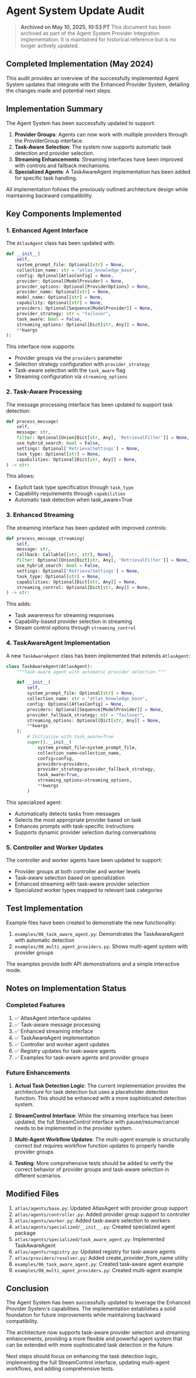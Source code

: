 # Agent System Update Audit

> **Archived on May 10, 2025, 10:53 PT**
> This document has been archived as part of the Agent System Provider Integration implementation.
> It is maintained for historical reference but is no longer actively updated.

## Completed Implementation (May 2024)

This audit provides an overview of the successfully implemented Agent System updates that integrate with the Enhanced Provider System, detailing the changes made and potential next steps.

## Implementation Summary

The Agent System has been successfully updated to support:

1. **Provider Groups**: Agents can now work with multiple providers through the ProviderGroup interface.
2. **Task-Aware Selection**: The system now supports automatic task detection and provider selection.
3. **Streaming Enhancements**: Streaming interfaces have been improved with controls and fallback mechanisms.
4. **Specialized Agents**: A TaskAwareAgent implementation has been added for specific task handling.

All implementation follows the previously outlined architecture design while maintaining backward compatibility.

## Key Components Implemented

### 1. Enhanced Agent Interface

The `AtlasAgent` class has been updated with:

```python
def __init__(
    self,
    system_prompt_file: Optional[str] = None,
    collection_name: str = "atlas_knowledge_base",
    config: Optional[AtlasConfig] = None,
    provider: Optional[ModelProvider] = None,
    provider_options: Optional[ProviderOptions] = None,
    provider_name: Optional[str] = None,
    model_name: Optional[str] = None,
    capability: Optional[str] = None,
    providers: Optional[Sequence[ModelProvider]] = None,
    provider_strategy: str = "failover",
    task_aware: bool = False,
    streaming_options: Optional[Dict[str, Any]] = None,
    **kwargs
):
```

This interface now supports:
- Provider groups via the `providers` parameter
- Selection strategy configuration with `provider_strategy`
- Task-aware selection with the `task_aware` flag
- Streaming configuration via `streaming_options`

### 2. Task-Aware Processing

The message processing interface has been updated to support task detection:

```python
def process_message(
    self,
    message: str,
    filter: Optional[Union[Dict[str, Any], 'RetrievalFilter']] = None,
    use_hybrid_search: bool = False,
    settings: Optional['RetrievalSettings'] = None,
    task_type: Optional[str] = None,
    capabilities: Optional[Dict[str, Any]] = None,
) -> str:
```

This allows:
- Explicit task type specification through `task_type`
- Capability requirements through `capabilities`
- Automatic task detection when task_aware=True

### 3. Enhanced Streaming

The streaming interface has been updated with improved controls:

```python
def process_message_streaming(
    self,
    message: str,
    callback: Callable[[str, str], None],
    filter: Optional[Union[Dict[str, Any], 'RetrievalFilter']] = None,
    use_hybrid_search: bool = False,
    settings: Optional['RetrievalSettings'] = None,
    task_type: Optional[str] = None,
    capabilities: Optional[Dict[str, Any]] = None,
    streaming_control: Optional[Dict[str, Any]] = None,
) -> str:
```

This adds:
- Task awareness for streaming responses
- Capability-based provider selection in streaming
- Stream control options through `streaming_control`

### 4. TaskAwareAgent Implementation

A new `TaskAwareAgent` class has been implemented that extends `AtlasAgent`:

```python
class TaskAwareAgent(AtlasAgent):
    """Task-aware agent with automatic provider selection."""

    def __init__(
        self,
        system_prompt_file: Optional[str] = None,
        collection_name: str = "atlas_knowledge_base",
        config: Optional[AtlasConfig] = None,
        providers: Optional[Sequence[ModelProvider]] = None,
        provider_fallback_strategy: str = "failover",
        streaming_options: Optional[Dict[str, Any]] = None,
        **kwargs
    ):
        # Initialize with task_aware=True
        super().__init__(
            system_prompt_file=system_prompt_file,
            collection_name=collection_name,
            config=config,
            providers=providers,
            provider_strategy=provider_fallback_strategy,
            task_aware=True,
            streaming_options=streaming_options,
            **kwargs
        )
```

This specialized agent:
- Automatically detects tasks from messages
- Selects the most appropriate provider based on task
- Enhances prompts with task-specific instructions
- Supports dynamic provider selection during conversations

### 5. Controller and Worker Updates

The controller and worker agents have been updated to support:

- Provider groups at both controller and worker levels
- Task-aware selection based on specialization
- Enhanced streaming with task-aware provider selection
- Specialized worker types mapped to relevant task categories

## Test Implementation

Example files have been created to demonstrate the new functionality:

1. `examples/06_task_aware_agent.py`: Demonstrates the TaskAwareAgent with automatic detection
2. `examples/08_multi_agent_providers.py`: Shows multi-agent system with provider groups

The examples provide both API demonstrations and a simple interactive mode.

## Notes on Implementation Status

### Completed Features

1. ✅ AtlasAgent interface updates
2. ✅ Task-aware message processing
3. ✅ Enhanced streaming interface
4. ✅ TaskAwareAgent implementation
5. ✅ Controller and worker agent updates
6. ✅ Registry updates for task-aware agents
7. ✅ Examples for task-aware agents and provider groups

### Future Enhancements

1. **Actual Task Detection Logic**: The current implementation provides the architecture for task detection but uses a placeholder detection function. This should be enhanced with a more sophisticated detection system.

2. **StreamControl Interface**: While the streaming interface has been updated, the full StreamControl interface with pause/resume/cancel needs to be implemented in the provider system.

3. **Multi-Agent Workflow Updates**: The multi-agent example is structurally correct but requires workflow function updates to properly handle provider groups.

4. **Testing**: More comprehensive tests should be added to verify the correct behavior of provider groups and task-aware selection in different scenarios.

## Modified Files

1. `atlas/agents/base.py`: Updated AtlasAgent with provider group support
2. `atlas/agents/controller.py`: Added provider group support to controller
3. `atlas/agents/worker.py`: Added task-aware selection to workers
4. `atlas/agents/specialized/__init__.py`: Created specialized agent package
5. `atlas/agents/specialized/task_aware_agent.py`: Implemented TaskAwareAgent
6. `atlas/agents/registry.py`: Updated registry for task-aware agents
7. `atlas/providers/resolver.py`: Added create_provider_from_name utility
8. `examples/06_task_aware_agent.py`: Created task-aware agent example
9. `examples/08_multi_agent_providers.py`: Created multi-agent example

## Conclusion

The Agent System has been successfully updated to leverage the Enhanced Provider System's capabilities. The implementation establishes a solid foundation for future improvements while maintaining backward compatibility.

The architecture now supports task-aware provider selection and streaming enhancements, providing a more flexible and powerful agent system that can be extended with more sophisticated task detection in the future.

Next steps should focus on enhancing the task detection logic, implementing the full StreamControl interface, updating multi-agent workflows, and adding comprehensive tests.

